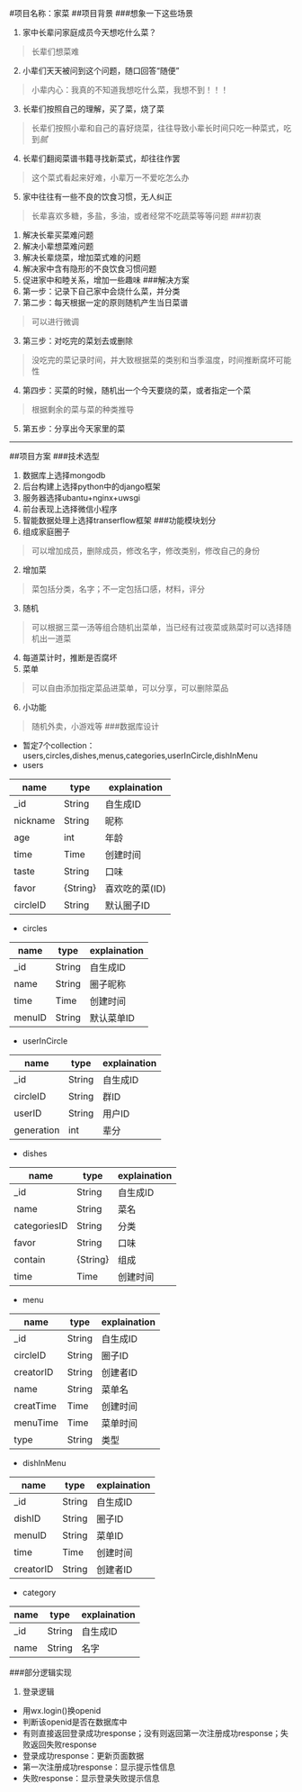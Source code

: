 #项目名称：家菜
##项目背景
###想象一下这些场景
1. 家中长辈问家庭成员今天想吃什么菜？
> 长辈们想菜难
2. 小辈们天天被问到这个问题，随口回答“随便”
> 小辈内心：我真的不知道我想吃什么菜，我想不到！！！
3. 长辈们按照自己的理解，买了菜，烧了菜
> 长辈们按照小辈和自己的喜好烧菜，往往导致小辈长时间只吃一种菜式，吃到*腻*
4. 长辈们翻阅菜谱书籍寻找新菜式，却往往作罢
> 这个菜式看起来好难，小辈万一不爱吃怎么办
5. 家中往往有一些不良的饮食习惯，无人纠正
> 长辈喜欢多糖，多盐，多油，或者经常不吃蔬菜等等问题
###初衷
1. 解决长辈买菜难问题
2. 解决小辈想菜难问题
3. 解决长辈烧菜，增加菜式难的问题
4. 解决家中含有隐形的不良饮食习惯问题
5. 促进家中和睦关系，增加一些趣味
###解决方案
1. 第一步：记录下自己家中会烧什么菜，并分类
2. 第二步：每天根据一定的原则随机产生当日菜谱
> 可以进行微调
3. 第三步：对吃完的菜划去或删除
> 没吃完的菜记录时间，并大致根据菜的类别和当季温度，时间推断腐坏可能性
4. 第四步：买菜的时候，随机出一个今天要烧的菜，或者指定一个菜
> 根据剩余的菜与菜的种类推导
5. 第五步：分享出今天家里的菜
-----------------------------------------------------------------------
##项目方案
###技术选型
1. 数据库上选择mongodb
2. 后台构建上选择python中的django框架
3. 服务器选择ubantu+nginx+uwsgi
4. 前台表现上选择微信小程序
5. 智能数据处理上选择transerflow框架
###功能模块划分
1. 组成家庭圈子
> 可以增加成员，删除成员，修改名字，修改类别，修改自己的身份
2. 增加菜
> 菜包括分类，名字；不一定包括口感，材料，评分
3. 随机
> 可以根据三菜一汤等组合随机出菜单，当已经有过夜菜或熟菜时可以选择随机出一道菜
4. 每道菜计时，推断是否腐坏
5. 菜单
> 可以自由添加指定菜品进菜单，可以分享，可以删除菜品
6. 小功能
> 随机外卖，小游戏等
###数据库设计
* 暂定7个collection：users,circles,dishes,menus,categories,userInCircle,dishInMenu
* users

name       | type      | explaination
-----------| --------- | ------------
_id        | String    | 自生成ID
nickname   | String    | 昵称
age        | int       | 年龄
time       | Time      | 创建时间
taste      | String    | 口味
favor      | {String}  | 喜欢吃的菜(ID)
circleID   | String    | 默认圈子ID

* circles

name       | type      | explaination
-----------| --------- | ------------
_id        | String    | 自生成ID
name       | String    | 圈子昵称
time       | Time      | 创建时间
menuID     | String    | 默认菜单ID


* userInCircle

name       | type      | explaination
-----------| --------- | ------------
_id        | String    | 自生成ID
circleID   | String    | 群ID
userID     | String    | 用户ID
generation | int       | 辈分

* dishes

name         | type      | explaination
------------ | --------- | ------------
_id          | String    | 自生成ID
name         | String    | 菜名
categoriesID | String    | 分类
favor        | String    | 口味
contain      | {String}  | 组成
time         | Time      | 创建时间

* menu

name         | type      | explaination
------------ | --------- | ------------
_id          | String    | 自生成ID
circleID     | String    | 圈子ID
creatorID    | String    | 创建者ID
name         | String    | 菜单名
creatTime    | Time      | 创建时间
menuTime     | Time      | 菜单时间
type         | String    | 类型

* dishInMenu

name         | type      | explaination
------------ | --------- | ------------
_id          | String    | 自生成ID
dishID       | String    | 圈子ID
menuID       | String    | 菜单ID
time         | Time      | 创建时间
creatorID    | String    | 创建者ID

* category

name         | type      | explaination
------------ | --------- | ------------
_id          | String    | 自生成ID
name         | String    | 名字

###部分逻辑实现
1. 登录逻辑
+ 用wx.login()换openid
+ 判断该openid是否在数据库中
+ 有则直接返回登录成功response；没有则返回第一次注册成功response；失败返回失败response
+ 登录成功response：更新页面数据
+ 第一次注册成功response：显示提示性信息
+ 失败response：显示登录失败提示信息